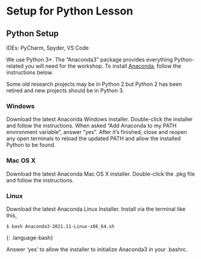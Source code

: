 # Setup for Python Lesson
## Python Setup ##

IDEs: PyCharm, Spyder, VS Code

We use Python 3*. The “Anaconda3” package provides everything Python-related you will need for the workshop. To install [Anaconda](https://www.anaconda.com/products/individual), follow the instructions below.

Some old research projects may be in Python 2 but Python 2 has been retired and new projects should be in Python 3.

### Windows
Download the latest Anaconda Windows installer. Double-click the installer and follow the instructions. When asked “Add Anaconda to my PATH environment variable”, answer “yes”. After it’s finished, close and reopen any open terminals to reload the updated PATH and allow the installed Python to be found.

### Mac OS X
Download the latest Anaconda Mac OS X installer. Double-click the .pkg file and follow the instructions.

### Linux
Download the latest Anaconda Linux Installer. Install via the terminal like this,

~~~
$ bash Anaconda3-2021.11-Linux-x86_64.sh
~~~
{: .language-bash}

Answer ‘yes’ to allow the installer to initialize Anaconda3 in your .bashrc.